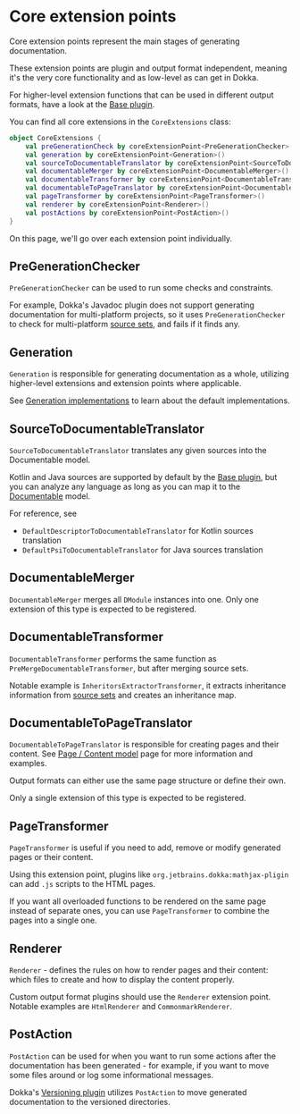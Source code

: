 # Core extension points

Core extension points represent the main stages of generating documentation. 

These extension points are plugin and output format independent, meaning it's the very core functionality and as
low-level as can get in Dokka. 

For higher-level extension functions that can be used in different output formats, have a look at the 
[Base plugin](base_plugin.md).

You can find all core extensions in the `CoreExtensions` class:

```kotlin
object CoreExtensions {
    val preGenerationCheck by coreExtensionPoint<PreGenerationChecker>()
    val generation by coreExtensionPoint<Generation>()
    val sourceToDocumentableTranslator by coreExtensionPoint<SourceToDocumentableTranslator>()
    val documentableMerger by coreExtensionPoint<DocumentableMerger>()
    val documentableTransformer by coreExtensionPoint<DocumentableTransformer>()
    val documentableToPageTranslator by coreExtensionPoint<DocumentableToPageTranslator>()
    val pageTransformer by coreExtensionPoint<PageTransformer>()
    val renderer by coreExtensionPoint<Renderer>()
    val postActions by coreExtensionPoint<PostAction>()
}
```

On this page, we'll go over each extension point individually.

## PreGenerationChecker

`PreGenerationChecker` can be used to run some checks and constraints. 

For example, Dokka's Javadoc plugin does not support generating documentation for multi-platform projects, so it uses
`PreGenerationChecker` to check for multi-platform
[source sets](https://kotlinlang.org/docs/multiplatform-discover-project.html#source-sets), and fails if it finds any.

## Generation

`Generation` is responsible for generating documentation as a whole, utilizing higher-level extensions and extension 
points where applicable.

See [Generation implementations](generation_implementations.md) to learn about the default implementations.

## SourceToDocumentableTranslator

`SourceToDocumentableTranslator` translates any given sources into the Documentable model. 

Kotlin and Java sources are supported by default by the [Base plugin](base_plugin.md), but you can analyze any language 
as long as you can map it to the [Documentable](../data_model/documentable_model.md) model.

For reference, see

* `DefaultDescriptorToDocumentableTranslator` for Kotlin sources translation
* `DefaultPsiToDocumentableTranslator` for Java sources translation

## DocumentableMerger

`DocumentableMerger` merges all `DModule` instances into one. Only one extension of this type is expected to be 
registered.

## DocumentableTransformer

`DocumentableTransformer` performs the same function as `PreMergeDocumentableTransformer`, but after merging source
sets.

Notable example is `InheritorsExtractorTransformer`, it extracts inheritance information from 
[source sets](https://kotlinlang.org/docs/multiplatform-discover-project.html#source-sets) and creates an inheritance
map.

## DocumentableToPageTranslator

`DocumentableToPageTranslator` is responsible for creating pages and their content. See 
[Page / Content model](../data_model/page_content.md) page for more information and examples.

Output formats can either use the same page structure or define their own.

Only a single extension of this type is expected to be registered. 

## PageTransformer

`PageTransformer` is useful if you need to add, remove or modify generated pages or their content.

Using this extension point, plugins like `org.jetbrains.dokka:mathjax-pligin` can add `.js` scripts to the HTML pages. 

If you want all overloaded functions to be rendered on the same page instead of separate ones,
you can use `PageTransformer` to combine the pages into a single one.

## Renderer

`Renderer` - defines the rules on how to render pages and their content: which files to create and how to display
the content properly. 

Custom output format plugins should use the `Renderer` extension point. Notable examples are `HtmlRenderer`
and `CommonmarkRenderer`.

## PostAction

`PostAction` can be used for when you want to run some actions after the documentation has been generated - for example,
if you want to move some files around or log some informational messages.

Dokka's [Versioning plugin](https://github.com/Kotlin/dokka/tree/master/plugins/versioning) utilizes `PostAction` 
to move generated documentation to the versioned directories.

